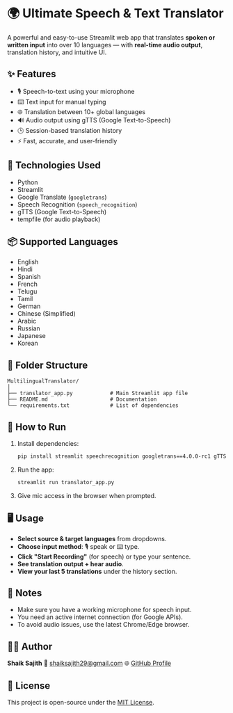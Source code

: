 # 🌍 Ultimate Speech & Text Translator

A powerful and easy-to-use Streamlit web app that translates **spoken or written input** into over 10 languages — with **real-time audio output**, translation history, and intuitive UI.

## ✨ Features

* 🎙️ Speech-to-text using your microphone
* ⌨️ Text input for manual typing
* 🌐 Translation between 10+ global languages
* 🔊 Audio output using gTTS (Google Text-to-Speech)
* 🕒 Session-based translation history
* ⚡ Fast, accurate, and user-friendly

## 🧠 Technologies Used

* Python
* Streamlit
* Google Translate (`googletrans`)
* Speech Recognition (`speech_recognition`)
* gTTS (Google Text-to-Speech)
* tempfile (for audio playback)

## 📦 Supported Languages

* English
* Hindi
* Spanish
* French
* Telugu
* Tamil
* German
* Chinese (Simplified)
* Arabic
* Russian
* Japanese
* Korean

## 📂 Folder Structure

```
MultilingualTranslator/
│
├── translator_app.py            # Main Streamlit app file
├── README.md                    # Documentation
└── requirements.txt             # List of dependencies
```

## 🚀 How to Run

1. Install dependencies:

   ```bash
   pip install streamlit speechrecognition googletrans==4.0.0-rc1 gTTS
   ```

2. Run the app:

   ```bash
   streamlit run translator_app.py
   ```

3. Give mic access in the browser when prompted.

## 🖥️ Usage

* **Select source & target languages** from dropdowns.
* **Choose input method**: 🎙️ speak or ⌨️ type.
* **Click "Start Recording"** (for speech) or type your sentence.
* **See translation output + hear audio**.
* **View your last 5 translations** under the history section.

## 🧪 Notes

* Make sure you have a working microphone for speech input.
* You need an active internet connection (for Google APIs).
* To avoid audio issues, use the latest Chrome/Edge browser.

## 👨‍💻 Author

**Shaik Sajith**
📧 [shaiksajith29@gmail.com](mailto:shaiksajith29@gmail.com)
🌐 [GitHub Profile](https://github.com/shaiksajith29)

## 📝 License

This project is open-source under the [MIT License](https://opensource.org/licenses/MIT).
